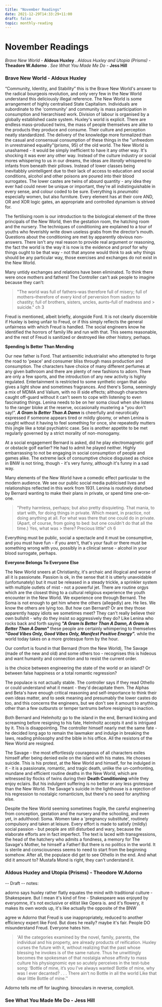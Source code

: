 ```yaml
---
title: "November Readings"
date: 2021-12-29T14:33:29+11:00
draft: false
topic: monthly-reading
---
```


# November Readings

*Brave New World* - **Aldous Huxley** . 
*Aldous Huxley and Utopia (Prisms)* - **Theadore W.Adorno** . 
*See What You Made Me Do* - **Jess Hill**

### **Brave New World - Aldoux Huxley** 

“Community, Identity, and Stability” this is the Brave New World's answer to the radical bourgeois revolution, and only very few in the New World understand this deliciously illegal reference. The New World is some arrangement of highly centralised State Capitalism. Individuals are subordinate to the 'community' and community is mass participation in consumption and hierarchised work. Division of labour is organised by a globally established caste system. Huxley's world is explicit. There are endless mass-produced twins, the mass of people themselves are alike to the products they produce and consume. Their culture and perception neatly standardized. The delivery of the knowledge more formalized than the casual and consensual consumption of these things in the "unfreedom in unrestrained equality"(prisms, 95) of the old world.
The New World is unashamed - it would be simply inefficient to have it any other way. It's shocking it was ever any other way. 
Instead of the culture industry or social mores whispering to us in our dreams, the ideas are *literally* whispered to infants from beneath their pillows. Instead of lower classes being inevitabbly unintelligent due to their lack of access to education and social conditions, alcohol and other poisons are poured into their blood surrogates. The lower castes are twins of absurd quantity - any idea they ever had could never be unique or important, they're all indistinguishable in every sense, and colour coded to be sure.
Everything is *pneumatic* especially women, but also furniture. Every element has at their core AND, OR and XOR logic gates, an appropriate and controlled dynamism is strived for. 

The fertilising room is our introduction to the biological element of the three principals of the New World, then the gestation room, the hatching room and the nursery. The techniques of conditioning are explained to a tour of youths who feverishly write down useless grabs from the director’s mouth. Questions about the conditioning are met by apparently obvious non-answers. There isn't any real reason to provide real argument or reasoning, the fact the world is the way it is now is the evidence and proof for why things ought to be that way - not that anyone would think to ask why things should be any particular way, those exercises and exchanges do not exist in the New World.  


Many untidy exchanges and relations have been eliminated. To think there were once mothers and fathers! The Controller can't ask people to imagine because they can’t:

> "The world was full of fathers–was therefore full of misery; full of mothers–therefore of every kind of perversion from sadism to chastity; full of brothers, sisters, uncles, aunts–full of madness and > suicide." ch 3

Freud is mentioned, albeit briefly, alongside Ford. It is not clearly discernible if Huxley is being unfair to Freud, or if this simply reflects the general unfairness with which Freud is handled. 
The social engineers know he identified the horrors of family life and run with that. This seems reasonable, and the rest of Freud is sanitized or destroyed like other history, perhaps. 

**Spending Is Better Than Mending**

Our new father is Ford. That antisemitic industrialist who attempted to forge the road to 'peace' and consumer bliss through mass production and consumption.  The characters have choice of many different perfumes at any given bathroom and there are plenty of new fashions to adorn. There are only a few sports, and the introduction of any new activity is highly regulated. Entertainment is restricted to some synthetic organ that also gives a light show and sometimes fragrances. And there's Soma, seemingly a mix of MDMA and Valium, with no ill side effects; although characters caught off-guard without it can't seem to cope with listening to even fascinating things. Lenina needs to be on her soma cloud when she listens to the ranger bloke at the reserve, occasionally mustering a "you don't say!". 
***A Gram Is Better Than A Damn*** is cheerfully and neurotically expressed if someone appears tired or mildly gloomy, or when Lenina is caught without it having to feel something for once, she repeatedly mutters this jingle like a total psychiatric case. Sex is another appetite to be met regularly governed by a strict morality of non-monogamy.


At a social engagement Bernard is asked, did he play electromagnetic golf or obstacle golf earlier? He had to admit he played neither. Highly embarrassing to not be engaging in social consumption of people and games alike. The extreme lack of consumptive choice disguised as choice in BNW is not tiring, though - it's very funny, although it's funny in a sad way. 

Many elements of the New World have a comedic effect particular to the modern audience. We see our public social media publicised lives and relationships reflected in this work from 1931.
Lenina is routinely disturbed by Bernard wanting to make their plans in private, or spend time one-on-one.

> "Pretty harmless, perhaps; but also pretty disquieting. That mania, to start with, for doing things in private. Which meant, in practice, not doing anything at all. For what was there that one could do in private. (Apart, of course, from going to bed: but one couldn't do that all the time.) Yes, what was > there? Precious little" ch 6

Everything must be public, social a spectacle and it must be consumptive, and you must have fun - if you aren't, that's your fault or there must be something wrong with you, possibly in a clinical sense - alcohol in your blood surrogate, perhaps.

**Everyone Belongs To Everyone Else**

The New World sneers at Christianity, it's archaic and illogical and worse of all it is passionate. Passion is ok, in the sense that it is utterly unavoidable (unfortunately) but it must be released in a steady trickle, a sprinkler system with multiple outlets of mist - not a powerful jet. 
There are routine orgys which are the closest thing to a cultural religious experience the youth encounter in the New World. We experience one through Bernard. The Soma is not enough to get him where the others (allegedly) are. He lies. We know the others are lying too. But how can Bernard? Or are they those apparently happy idiots we sometimes meet? They can't really believe their own bullshit - why do they insist so aggressively they do? Like Lenina who rocks back and forth saying ***"A Gram Is Better Than A Damn, A Gram Is Better Than A Damn"*** these people are certainly whimpering to themselves ***"Good Vibes Only, Good Vibes Only, Manifest Positive Energy".*** while the world today takes on a more grotesque form by the hour. 

Our comfort is found in that Bernard (from the New World), The Savage (made of the new and old) and some others too - recognises this is hideous and want humanity and connection and to resist the current order. 

is the choice between engineering the state of the world or an island? Or between false happiness or a total romantic regression?

The populace is not actually stable. The controller says if they read Othello or could understand what it meant - they'd decapitate them. The Alphas and Beta's have enough critical reasoning and self-importance to think their own ideas matter, and to seek meaning and presumably the lower castes do too, and this concerns the engineers, but we don't see it amount to anything other than a few outbursts or temper tantrums before resigning to inaction. 

Both Bernard and Helmholtz go to the island in the end, Bernard kicking and screaming before resigning to his fate, Helmholtz accepts it and is intrigued by it. This is disappointing. The controller himself nearly met the same fate - he decided long ago to remain the lawmaker and indulge in breaking the laws, reading philosophy and the bible in his office. All the resistors of the New World are resigned.

The Savage - the most effortlessly courageous of all characters exiles himself after being denied exile on the island with his mates. He chooses suicide. This is his protest, at the New World and himself, for he indulged in it - it is a passionate, romantic, and tragic death, unlike the un-confronting, mundane and efficient routine deaths in the New World, which are witnessed by flocks of twins during their **Death Conditioning** while they enjoy eclairs. But his indulgent suffering is no better or any less grotesque than the New World. The Savage's suicide in the lighthouse is a rejection of his regression to nostalgic romanticism, but there's no seed for anything else. 

Despite the New World seeming sometimes fragile, the careful engineering from conception, gestation and the nursery and the schooling, and even yet, in adulthood: Soma. Women take a 'pregnancy substitute', routinely compulsory and taken at leisure. Every effort is made to satisfy (mildly) social passion - but people are still disturbed and wary, because the elaborate efforts are in fact imperfect. The text is laced with transgressions, the head of the hatchery who admits a fondness, a memory for The Savage's Mother, he himself a Father! But there is no politics in the world. It is sterile and consciousness seems to need to start from the beginning somehow. After all, the populace did get to see Othello in the end. And what did it amount to? Mustafa Mond is right, they can't understand it. 


### Aldous Huxley and Utopia (Prisms) - Theodore W.Adorno
-- Draft --
notes:

adorno says huxley rather flatly equates the mind with traditional culture - Shakespeare. But I mean it's kind of fine -  Shakespeare was enjoyed by everyomne, it's not exclusive or elitist like Opera is. and it's flowery, it makes its own words up, it's like actually the opposite of the BNW 


agree w Adorno that Freud is use inappropriately, reduced to another efficiency expert like Ford. But does he really? maybe it's fair. People DO misunderstand Freud. Everyone hates him.

>'All the categories examined by the novel, family, parents, the individual and
>his property, are already products of reification. Huxley curses the future with it, without realizing that the
>past whose blessing he invokes is of the same nature. Thus he unwittingly becomes the spokesman of that
>nostalgia whose affinity to mass culture his physiognomic eye so acutely perceives in the test-tube song:
>‘Bottle of mine, it’s you I’ve always wanted! Bottle of mine, why was I ever decanted? . . . There ain’t no
>Bottle in all the world Like that dear little Bottle of mine.’'


Adorno tells me off for laughing. binoculars in reverse, complicit.

### See What You Made Me Do - Jess Hill

